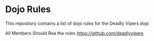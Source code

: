 Dojo Rules
==========

This repository contains a list of dojo rules for the Deadly Vipers dojo

All Members Should Rea the rules
https://github.com/deadlyvipers
